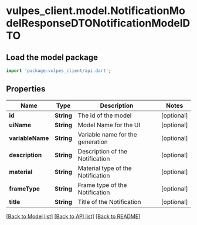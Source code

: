 # vulpes_client.model.NotificationModelResponseDTONotificationModelDTO

## Load the model package
```dart
import 'package:vulpes_client/api.dart';
```

## Properties
Name | Type | Description | Notes
------------ | ------------- | ------------- | -------------
**id** | **String** | The id of the model | [optional] 
**uiName** | **String** | Model Name for the UI | [optional] 
**variableName** | **String** | Variable name for the generation | [optional] 
**description** | **String** | Description of the Notification | [optional] 
**material** | **String** | Material type of the Notification | [optional] 
**frameType** | **String** | Frame type of the Notification | [optional] 
**title** | **String** | Title of the Notification | [optional] 

[[Back to Model list]](../README.md#documentation-for-models) [[Back to API list]](../README.md#documentation-for-api-endpoints) [[Back to README]](../README.md)


